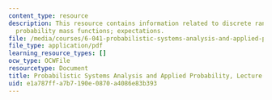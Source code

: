 ```yaml
---
content_type: resource
description: This resource contains information related to discrete random variables;
  probability mass functions; expectations.
file: /media/courses/6-041-probabilistic-systems-analysis-and-applied-probability-fall-2010/e1a787ffa7b7190e0870a4086e83b393_MIT6_041F10_L05.pdf
file_type: application/pdf
learning_resource_types: []
ocw_type: OCWFile
resourcetype: Document
title: Probabilistic Systems Analysis and Applied Probability, Lecture 5
uid: e1a787ff-a7b7-190e-0870-a4086e83b393
---
```

